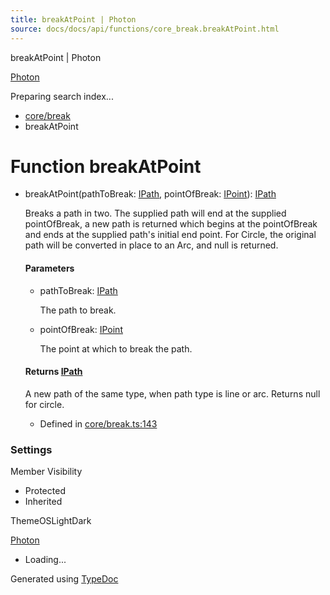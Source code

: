 ```yaml
---
title: breakAtPoint | Photon
source: docs/docs/api/functions/core_break.breakAtPoint.html
---
```


breakAtPoint | Photon

[Photon](../index.md)




Preparing search index...

* [core/break](../modules/core_break.md)
* breakAtPoint

# Function breakAtPoint

* breakAtPoint(pathToBreak: [IPath](../interfaces/core_schema.IPath.md), pointOfBreak: [IPoint](../interfaces/core_schema.IPoint.md)): [IPath](../interfaces/core_schema.IPath.md)

  Breaks a path in two. The supplied path will end at the supplied pointOfBreak,
  a new path is returned which begins at the pointOfBreak and ends at the supplied path's initial end point.
  For Circle, the original path will be converted in place to an Arc, and null is returned.

  #### Parameters

  + pathToBreak: [IPath](../interfaces/core_schema.IPath.md)

    The path to break.
  + pointOfBreak: [IPoint](../interfaces/core_schema.IPoint.md)

    The point at which to break the path.

  #### Returns [IPath](../interfaces/core_schema.IPath.md)

  A new path of the same type, when path type is line or arc. Returns null for circle.

  + Defined in [core/break.ts:143](https://github.com/mwhite454/photon/blob/main/packages/photon/src/core/break.ts#L143)

### Settings

Member Visibility

* Protected
* Inherited

ThemeOSLightDark

[Photon](../index.md)

* Loading...

Generated using [TypeDoc](https://typedoc.org/)
